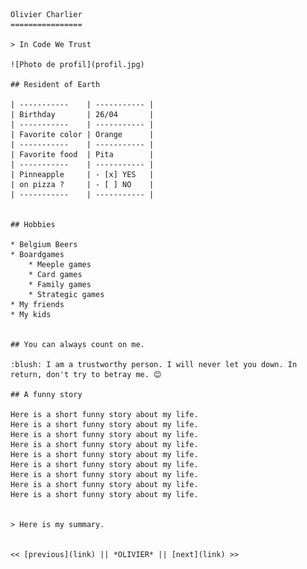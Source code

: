 

    Olivier Charlier
    ================

    > In Code We Trust

    ![Photo de profil](profil.jpg)

    ## Resident of Earth

    | -----------    | ----------- |
    | Birthday       | 26/04       |
    | -----------    | ----------- |
    | Favorite color | Orange      |
    | -----------    | ----------- |
    | Favorite food  | Pita        |
    | -----------    | ----------- |
    | Pinneapple     | - [x] YES   |
    | on pizza ?     | - [ ] NO    |
    | -----------    | ----------- |


    ## Hobbies

    * Belgium Beers
    * Boardgames
        * Meeple games
        * Card games
        * Family games
        * Strategic games
    * My friends
    * My kids
    
    
    ## You can always count on me.

    :blush: I am a trustworthy person. I will never let you down. In return, don't try to betray me. 😊

    ## A funny story

    Here is a short funny story about my life.
    Here is a short funny story about my life.
    Here is a short funny story about my life.
    Here is a short funny story about my life.
    Here is a short funny story about my life.
    Here is a short funny story about my life.
    Here is a short funny story about my life.
    Here is a short funny story about my life.
    Here is a short funny story about my life.
    

    > Here is my summary.


    << [previous](link) || *OLIVIER* || [next](link) >>

